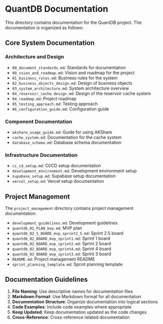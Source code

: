# QuantDB Documentation

This directory contains documentation for the QuantDB project. The documentation is organized as follows:

## Core System Documentation

### Architecture and Design

- `00_document_standards.md`: Standards for documentation
- `00_vsion_and_roadmap.md`: Vision and roadmap for the project
- `01_business_rules.md`: Business rules for the system
- `02_business_objects_design.md`: Design of business objects
- `03_system_architecture.md`: System architecture overview
- `04_reservoir_cache_design.md`: Design of the reservoir cache system
- `04_roadmap.md`: Project roadmap
- `05_testing_approach.md`: Testing approach
- `06_configuration_guide.md`: Configuration guide

### Component Documentation

- `akshare_usage_guide.md`: Guide for using AKShare
- `cache_system.md`: Documentation for the cache system
- `database_schema.md`: Database schema documentation

### Infrastructure Documentation

- `ci_cd_setup.md`: CI/CD setup documentation
- `development_environment.md`: Development environment setup
- `supabase_setup.md`: Supabase setup documentation
- `vercel_setup.md`: Vercel setup documentation

## Project Management

The `project_management` directory contains project management documentation:

- `development_guidelines.md`: Development guidelines
- `quantdb_01_PLAN_mvp.md`: MVP plan
- `quantdb_02_5_BOARD_mvp_sprint2_5.md`: Sprint 2.5 board
- `quantdb_02_BOARD_mvp_sprint1.md`: Sprint 1 board
- `quantdb_02_BOARD_mvp_sprint2.md`: Sprint 2 board
- `quantdb_02_BOARD_mvp_sprint4.md`: Sprint 4 board
- `quantdb_03_BOARD_mvp_sprint3.md`: Sprint 3 board
- `README.md`: Project management README
- `sprint_planning_template.md`: Sprint planning template

## Documentation Guidelines

1. **File Naming**: Use descriptive names for documentation files
2. **Markdown Format**: Use Markdown format for all documentation
3. **Documentation Structure**: Organize documentation into logical sections
4. **Code Examples**: Include code examples where appropriate
5. **Keep Updated**: Keep documentation updated as the code changes
6. **Cross-Reference**: Cross-reference related documentation

